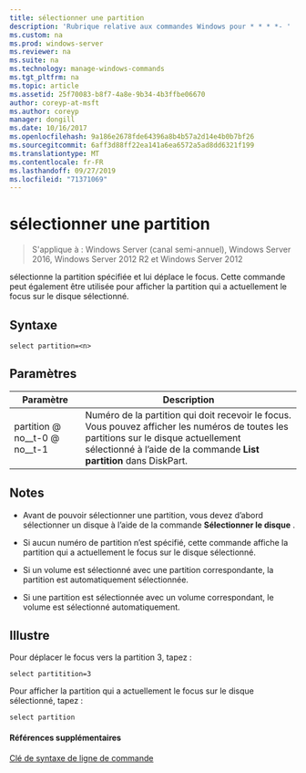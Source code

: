 ```yaml
---
title: sélectionner une partition
description: 'Rubrique relative aux commandes Windows pour * * * *- '
ms.custom: na
ms.prod: windows-server
ms.reviewer: na
ms.suite: na
ms.technology: manage-windows-commands
ms.tgt_pltfrm: na
ms.topic: article
ms.assetid: 25f70083-b8f7-4a8e-9b34-4b3ffbe06670
author: coreyp-at-msft
ms.author: coreyp
manager: dongill
ms.date: 10/16/2017
ms.openlocfilehash: 9a186e2678fde64396a8b4b57a2d14e4b0b7bf26
ms.sourcegitcommit: 6aff3d88ff22ea141a6ea6572a5ad8dd6321f199
ms.translationtype: MT
ms.contentlocale: fr-FR
ms.lasthandoff: 09/27/2019
ms.locfileid: "71371069"
---
```

# <a name="select-partition"></a>sélectionner une partition

>S'applique à : Windows Server (canal semi-annuel), Windows Server 2016, Windows Server 2012 R2 et Windows Server 2012

sélectionne la partition spécifiée et lui déplace le focus. Cette commande peut également être utilisée pour afficher la partition qui a actuellement le focus sur le disque sélectionné.  
  
  
  
## <a name="syntax"></a>Syntaxe  
  
```  
select partition=<n>  
```  
  
## <a name="parameters"></a>Paramètres  
  
|   Paramètre    |                                                                                    Description                                                                                    |
|----------------|-----------------------------------------------------------------------------------------------------------------------------------------------------------------------------------|
| partition @ no__t-0 @ no__t-1 | Numéro de la partition qui doit recevoir le focus. Vous pouvez afficher les numéros de toutes les partitions sur le disque actuellement sélectionné à l’aide de la commande **List partition** dans DiskPart. |
  
## <a name="remarks"></a>Notes  
  
-   Avant de pouvoir sélectionner une partition, vous devez d’abord sélectionner un disque à l’aide de la commande **Sélectionner le disque** .  
  
-   Si aucun numéro de partition n’est spécifié, cette commande affiche la partition qui a actuellement le focus sur le disque sélectionné.  
  
-   Si un volume est sélectionné avec une partition correspondante, la partition est automatiquement sélectionnée.  
  
-   Si une partition est sélectionnée avec un volume correspondant, le volume est sélectionné automatiquement.  
  
## <a name="BKMK_examples"></a>Illustre  
Pour déplacer le focus vers la partition 3, tapez :  
  
```  
select partitition=3  
```  
  
Pour afficher la partition qui a actuellement le focus sur le disque sélectionné, tapez :  
  
```  
select partition  
```  
  
#### <a name="additional-references"></a>Références supplémentaires  
[Clé de syntaxe de ligne de commande](command-line-syntax-key.md)  
  

  

